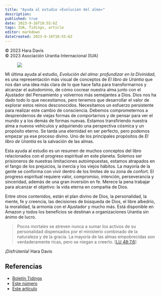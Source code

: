 ```yaml
---
title: "Ayuda al estudio «Evolución del alma»"
description: 
published: true
date: 2023-9-16T10:55:6Z
tags: IUA, Tidings, article
editor: markdown
dateCreated: 2023-9-16T10:55:6Z
---
```


<p class="v-card v-sheet theme--light gray lighten-3 px-2">© 2023 Hara Davis<br>© 2023 Asociación Urantia Internacional (IUA)</p>


<figure id="Figure_1" class="image urantiapedia image-style-align-left">
<img src="/image/article/IUA_Tidings/Hara-Davis-Cover-e1678320801612.jpg">
</figure>

Mi última ayuda al estudio, _Evolución del alma: profundizar en la Divinidad_, es una representación más visual de conceptos de _El libro de Urantia_ que nos dan una idea más clara de lo que hace falta para transformarnos y alcanzar el autodominio, de cómo cocrear nuestra alma junto con el Ajustador del Pensamiento y volvernos más semejantes a Dios. Dios nos ha dado todo lo que necesitamos, pero tenemos que desarrollar el valor de explorar estos reinos desconocidos. Necesitamos un esfuerzo persistente para realizar este cambio de consciencia. Debemos comprometernos a desprendernos de viejas formas de comportarnos y de pensar para ver el mundo y a los demás de formas nuevas. Estamos transfiriendo nuestra alma a nuevos vehículos y adquiriendo una perspectiva cósmica y un propósito eterno. Se tarda una eternidad en ser perfecto, pero podemos empezar ya ese proceso divino. Uno de los principales propósitos de _El libro de Urantia_ es la salvación de las almas.

Esta ayuda al estudio es un resumen de muchos conceptos del libro relacionados con el progreso espiritual en este planeta. Solemos ser prisioneros de nuestras limitaciones autoimpuestas, estamos atrapados en el fango de los prejuicios, la inercia y los viejos hábitos. La mayoría de la gente se conforma con vivir dentro de los límites de su zona de confort. El progreso espiritual requiere valor, compromiso, intención, perseverancia y sinceridad, además de una gran inversión en fe. Merece la pena trabajar para alcanzar el objetivo: la vida eterna en compañía de Dios.   

Entre otros contenidos, están el plan divino de Dios, la personalidad, la mente, fe y creencia, las decisiones de búsqueda de Dios, el libre albedrío, la moralidad, la armonía con el Ajustador y mucho más. Está disponible en Amazon y todos los beneficios se destinan a organizaciones Urantia sin ánimo de lucro.
<br style="clear:both;"/>

> Pocos mortales se atreven nunca a sumar los activos de su personalidad dispensados por el ministerio combinado de la naturaleza y de la gracia. La mayoría de las almas empobrecidas son verdaderamente ricas, pero se niegan a creerlo. <a id="a47_219"></a>[[LU 48:7.6](/es/The_Urantia_Book/48#p7_6)] 

¡Disfrútenla! Hara Davis


## Referencias

- [Boletín Tidings](https://urantia-association.org/acerca-del-boletin-tidings/?lang=es)
- [Este número](https://urantia-association.org/newsletter/tidings-marzo-2023/?lang=es)
- [Este artículo](https://urantia-association.org/ayuda-al-estudio-evolucion-del-alma/?lang=es)

